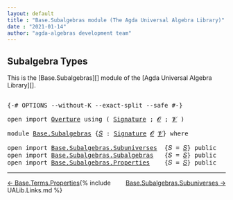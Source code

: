 ```yaml
---
layout: default
title : "Base.Subalgebras module (The Agda Universal Algebra Library)"
date : "2021-01-14"
author: "agda-algebras development team"
---
```


## <a id="subalgebra-types">Subalgebra Types</a>

This is the [Base.Subalgebras][] module of the [Agda Universal Algebra Library][].

<pre class="Agda">

<a id="306" class="Symbol">{-#</a> <a id="310" class="Keyword">OPTIONS</a> <a id="318" class="Pragma">--without-K</a> <a id="330" class="Pragma">--exact-split</a> <a id="344" class="Pragma">--safe</a> <a id="351" class="Symbol">#-}</a>

<a id="356" class="Keyword">open</a> <a id="361" class="Keyword">import</a> <a id="368" href="Overture.html" class="Module">Overture</a> <a id="377" class="Keyword">using</a> <a id="383" class="Symbol">(</a> <a id="385" href="Overture.Signatures.html#3291" class="Function">Signature</a> <a id="395" class="Symbol">;</a> <a id="397" href="Overture.Signatures.html#648" class="Generalizable">𝓞</a> <a id="399" class="Symbol">;</a> <a id="401" href="Overture.Signatures.html#650" class="Generalizable">𝓥</a> <a id="403" class="Symbol">)</a>

<a id="406" class="Keyword">module</a> <a id="413" href="Base.Subalgebras.html" class="Module">Base.Subalgebras</a> <a id="430" class="Symbol">{</a><a id="431" href="Base.Subalgebras.html#431" class="Bound">𝑆</a> <a id="433" class="Symbol">:</a> <a id="435" href="Overture.Signatures.html#3291" class="Function">Signature</a> <a id="445" href="Overture.Signatures.html#648" class="Generalizable">𝓞</a> <a id="447" href="Overture.Signatures.html#650" class="Generalizable">𝓥</a><a id="448" class="Symbol">}</a> <a id="450" class="Keyword">where</a>

<a id="457" class="Keyword">open</a> <a id="462" class="Keyword">import</a> <a id="469" href="Base.Subalgebras.Subuniverses.html" class="Module">Base.Subalgebras.Subuniverses</a>  <a id="500" class="Symbol">{</a><a id="501" class="Argument">𝑆</a> <a id="503" class="Symbol">=</a> <a id="505" href="Base.Subalgebras.html#431" class="Bound">𝑆</a><a id="506" class="Symbol">}</a> <a id="508" class="Keyword">public</a>
<a id="515" class="Keyword">open</a> <a id="520" class="Keyword">import</a> <a id="527" href="Base.Subalgebras.Subalgebras.html" class="Module">Base.Subalgebras.Subalgebras</a>   <a id="558" class="Symbol">{</a><a id="559" class="Argument">𝑆</a> <a id="561" class="Symbol">=</a> <a id="563" href="Base.Subalgebras.html#431" class="Bound">𝑆</a><a id="564" class="Symbol">}</a> <a id="566" class="Keyword">public</a>
<a id="573" class="Keyword">open</a> <a id="578" class="Keyword">import</a> <a id="585" href="Base.Subalgebras.Properties.html" class="Module">Base.Subalgebras.Properties</a>    <a id="616" class="Symbol">{</a><a id="617" class="Argument">𝑆</a> <a id="619" class="Symbol">=</a> <a id="621" href="Base.Subalgebras.html#431" class="Bound">𝑆</a><a id="622" class="Symbol">}</a> <a id="624" class="Keyword">public</a>
</pre>

--------------------------------------

<span style="float:left;">[← Base.Terms.Properties](Base.Terms.Properties.html)</span>
<span style="float:right;">[Base.Subalgebras.Subuniverses →](Base.Subalgebras.Subuniverses.html)</span>

{% include UALib.Links.md %}
